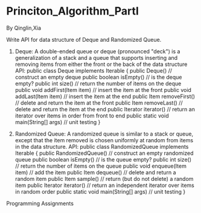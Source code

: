 Princiton_Algorithm_PartI
=========================

By Qinglin,Xia


Write API for data structure of Deque and Randomized Queue.
1) Deque:  A double-ended queue or deque (pronounced "deck") is a generalization of a stack and a 
queue that supports inserting and removing items from either the front or the back of the data structure
API:
public class Deque<Item> implements Iterable<Item> {
   public Deque()                           // construct an empty deque
   public boolean isEmpty()                 // is the deque empty?
   public int size()                        // return the number of items on the deque
   public void addFirst(Item item)          // insert the item at the front
   public void addLast(Item item)           // insert the item at the end
   public Item removeFirst()                // delete and return the item at the front
   public Item removeLast()                 // delete and return the item at the end
   public Iterator<Item> iterator()         // return an iterator over items in order from front to end
   public static void main(String[] args)   // unit testing
}

2) Randomized Queue:  A randomized queue is similar to a stack or queue, 
except that the item removed is chosen uniformly at random from items in the data structure. 
API:
public class RandomizedQueue<Item> implements Iterable<Item> {
   public RandomizedQueue()                 // construct an empty randomized queue
   public boolean isEmpty()                 // is the queue empty?
   public int size()                        // return the number of items on the queue
   public void enqueue(Item item)           // add the item
   public Item dequeue()                    // delete and return a random item
   public Item sample()                     // return (but do not delete) a random item
   public Iterator<Item> iterator()         // return an independent iterator over items in random order
   public static void main(String[] args)   // unit testing
}

Programming Assignments
